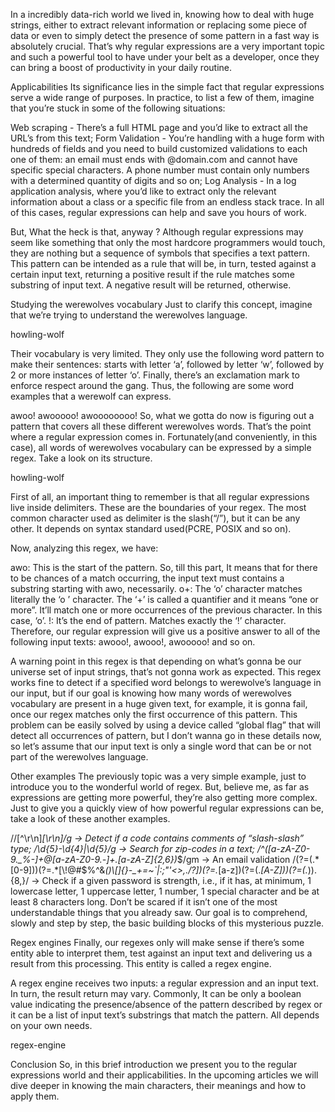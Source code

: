 In a incredibly data-rich world we lived in, knowing how to deal with huge strings, either to extract relevant information or replacing some piece of data or even to simply detect the presence of some pattern in a fast way is absolutely crucial. That’s why regular expressions are a very important topic and such a powerful tool to have under your belt as a developer, once they can bring a boost of productivity in your daily routine.

Applicabilities
Its significance lies in the simple fact that regular expressions serve a wide range of purposes. In practice, to list a few of them, imagine that you’re stuck in some of the following situations:

Web scraping - There’s a full HTML page and you’d like to extract all the URL’s from this text;
Form Validation - You’re handling with a huge form with hundreds of fields and you need to build customized validations to each one of them: an email must ends with @domain.com and cannot have specific special characters. A phone number must contain only numbers with a determined quantity of digits and so on;
Log Analysis - In a log application analysis, where you’d like to extract only the relevant information about a class or a specific file from an endless stack trace.
In all of this cases, regular expressions can help and save you hours of work.

But, What the heck is that, anyway ?
Although regular expressions may seem like something that only the most hardcore programmers would touch, they are nothing but a sequence of symbols that specifies a text pattern. This pattern can be intended as a rule that will be, in turn, tested against a certain input text, returning a positive result if the rule matches some substring of input text. A negative result will be returned, otherwise.

Studying the werewolves vocabulary
Just to clarify this concept, imagine that we’re trying to understand the werewolves language.

howling-wolf

Their vocabulary is very limited. They only use the following word pattern to make their sentences: starts with letter ‘a’, followed by letter ‘w’, followed by 2 or more instances of letter ‘o’. Finally, there’s an exclamation mark to enforce respect around the gang. Thus, the following are some word examples that a werewolf can express.

awoo!
awooooo!
awoooooooo!
So, what we gotta do now is figuring out a pattern that covers all these different werewolves words. That’s the point where a regular expression comes in. Fortunately(and conveniently, in this case), all words of werewolves vocabulary can be expressed by a simple regex. Take a look on its structure.

howling-wolf

First of all, an important thing to remember is that all regular expressions live inside delimiters. These are the boundaries of your regex. The most common character used as delimiter is the slash(“/”), but it can be any other. It depends on syntax standard used(PCRE, POSIX and so on).

Now, analyzing this regex, we have:

awo: This is the start of the pattern. So, till this part, It means that for there to be chances of a match occurring, the input text must contains a substring starting with awo, necessarily.
o+: The ‘o’ character matches literally the ‘o ’ character. The ‘+’ is called a quantifier and it means “one or more”. It’ll match one or more occurrences of the previous character. In this case, ‘o’.
!: It’s the end of pattern. Matches exactly the ‘!’ character.
Therefore, our regular expression will give us a positive answer to all of the following input texts: awooo!, awooo!, awooooo! and so on.

A warning point in this regex is that depending on what’s gonna be our universe set of input strings, that’s not gonna work as expected. This regex works fine to detect if a specified word belongs to werewolve’s language in our input, but if our goal is knowing how many words of werewolves vocabulary are present in a huge given text, for example, it is gonna fail, once our regex matches only the first occurrence of this pattern. This problem can be easily solved by using a device called “global flag” that will detect all occurrences of pattern, but I don’t wanna go in these details now, so let’s assume that our input text is only a single word that can be or not part of the werewolves language.

Other examples
The previously topic was a very simple example, just to introduce you to the wonderful world of regex. But, believe me, as far as expressions are getting more powerful, they’re also getting more complex. Just to give you a quickly view of how powerful regular expressions can be, take a look of these another examples.

/\/[^\r\n]*[\r\n]/g → Detect if a code contains comments of “slash-slash” type;
/\d{5}-\d{4}|\d{5}/g → Search for zip-codes in a text;
/^([a-zA-Z0-9._%-]+@[a-zA-Z0-9.-]+\.[a-zA-Z]{2,6})*$/gm → An email validation
/(?=(.*[0-9]))(?=.*[\!@#$%^&*()\\[\]{}\-_+=~`|:;"'<>,./?])(?=.*[a-z])(?=(.*[A-Z]))(?=(.*)).{8,}/ → Check if a given password is strength, i.e., if it has, at minimum, 1 lowercase letter, 1 uppercase letter, 1 number, 1 special character and be at least 8 characters long.
Don’t be scared if it isn’t one of the most understandable things that you already saw. Our goal is to comprehend, slowly and step by step, the basic building blocks of this mysterious puzzle.

Regex engines
Finally, our regexes only will make sense if there’s some entity able to interpret them, test against an input text and delivering us a result from this processing. This entity is called a regex engine.

A regex engine receives two inputs: a regular expression and an input text. In turn, the result return may vary. Commonly, It can be only a boolean value indicating the presence/absence of the pattern described by regex or it can be a list of input text’s substrings that match the pattern. All depends on your own needs.

regex-engine

Conclusion
So, in this brief introduction we present you to the regular expressions world and their applicabilities. In the upcoming articles we will dive deeper in knowing the main characters, their meanings and how to apply them.